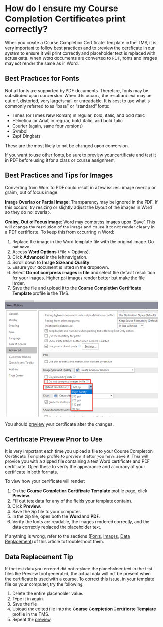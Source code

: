 # How do I ensure my Course Completion Certificates print correctly?

When you create a Course Completion Certificate Template in the TMS, it is very important to follow best practices and to preview the certificate in our system to ensure it will print correctly and placeholder text is replaced with actual data. When Word documents are converted to PDF, fonts and images may not render the same as in Word.

## Best Practices for Fonts

Not all fonts are supported by PDF documents. Therefore, fonts may be substituted upon conversion. When this occurs, the resultant text may be cut off, distorted, very large/small or unreadable. It is best to use what is commonly referred to as “base” or “standard” fonts:

- Times (or Times New Roman) in regular, bold, italic, and bold italic
- Helvetica (or Arial) in regular, bold, italic, and bold italic
- Courier (again, same four versions)
- Symbol
- Zapf Dingbats

These are the most likely to not be changed upon conversion.

If you want to use other fonts, be sure to [preview](#certificate-preview-prior-to-use) your certificate and test it in PDF before using it for a class or course assignment.

## Best Practices and Tips for Images

Converting from Word to PDF could result in a few issues: image overlap or grainy, out of focus image.

**Image Overlap or Partial Image**: Transparency may be ignored in the PDF. If this occurs, try resizing or slightly adjust the layout of the images in Word so they do not overlap.

**Grainy, Out of Focus Image**: Word may compress images upon ‘Save’. This will change the resolution of the image and cause it to not render clearly in a PDF certificate. To keep this from occurring in Word:
1. Replace the image in the Word template file with the original image. Do not save.
1. Access **Word Options** (File > Options).
1. Click **Advanced** in the left navigation.
1. Scroll down to **Image Size and Quality**.
1. Ensure your document is listed in the dropdown.
1. Select **Do not compress images in file** and select the default resolution for your images. Higher ppi images render better but make the file larger.
1. Save the file and upload it to the **Course Completion Certificate Template** profile in the TMS.

![](/tms/images/word-options.png)

You should [preview](#certificate-preview-prior-to-use) your certificate after the changes.

## Certificate Preview Prior to Use

It is very important each time you upload a file to your Course Completion Certificate Template profile to preview it after you have save it. This will provide you with a zipped file containing a test Word certificate and PDF certificate. Open these to verify the appearance and accuracy of your certificate in both formats.

To view how your certificate will render:
1. On the **Course Completion Certificate Template** profile page, click **Preview**.
1. Fill out test data for any of the fields your template contains.
1. Click **Preview**.
1. Save the zip file to your computer.
1. In the zip file, open both the **Word** and **PDF**.
1. Verify the fonts are readable, the images rendered correctly, and the data correctly replaced the placeholder text.

If anything is wrong, refer to the sections ([Fonts](#best-practices-for-fonts), [Images](#best-practices-and-tips-for-images), [Data Replacement](#data-replacement-tip)) of this article to troubleshoot them.

## Data Replacement Tip

If the test data you entered did not replace the placeholder text in the test files the Preview tool generated, the actual data will not be present when the certificate is used with a course. To correct this issue, in your template file on your computer, try the following:
1. Delete the entire placeholder value.
1. Type it in again.
1. Save the file
1. Upload the edited file into the **Course Completion Certificate Template** profile in the TMS.
1. Repeat the [preview](#certificate-preview-prior-to-use).